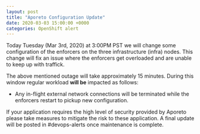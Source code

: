 ```yaml
---
layout: post
title: "Aporeto Configuration Update"
date: 2020-03-03 15:00:00 +0000
categories: OpenShift alert
---
```


Today Tuesday (Mar 3rd, 2020) at 3:00PM PST we will change some configuration of the enforcers on the three infrastructure (infra) nodes. This change will fix an issue where the enforcers get overloaded and are unable to keep up with traffick.

The above mentioned outage will take approximately 15 minutes. During this window regular workload **will be** impacted as follows:
- Any in-flight external network connections will be terminated while the enforcers restart to pickup new configuration.

If your application requires the high level of security provided by Aporeto please take measures to mitigate the risk to these application. A final update will be posted in #devops-alerts once maintenance is complete.
